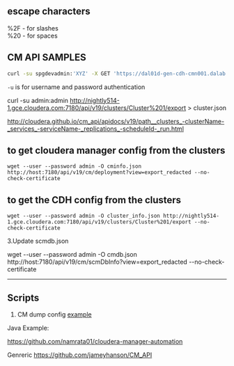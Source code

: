 ## escape characters

%2F - for slashes  
%20 - for spaces



## CM API SAMPLES

```bash
curl -su spgdevadmin:'XYZ' -X GET 'https://dal01d-gen-cdh-cmn001.dalab.syniverse.com:7183/api/v13/clusters/Dallas%20Lab%20(Corp)%20Cluster/services/impala/impalaQueries?filter=(query_duration>1ms)&from=2018-06-20&to=2018-06-20T23:59:59'

```

`-u` is for username and password authentication

curl -su admin:admin http://nightly514-1.gce.cloudera.com:7180/api/v19/clusters/Cluster%201/export  > cluster.json


http://cloudera.github.io/cm_api/apidocs/v19/path__clusters_-clusterName-_services_-serviceName-_replications_-scheduleId-_run.html


## to get cloudera manager config from the clusters
```
wget --user --password admin -O cminfo.json http://host:7180/api/v19/cm/deployment?view=export_redacted --no-check-certificate
```

## to get the CDH config from the clusters
```
wget --user --password admin -O cluster_info.json http://nightly514-1.gce.cloudera.com:7180/api/v19/clusters/Cluster%201/export --no-check-certificate
```


3.Update scmdb.json

wget --user --password admin -O cmdb.json http://host:7180/api/v19/cm/scmDbInfo?view=export_redacted
--no-check-certificate


---
## Scripts

1. CM dump config [example](scripts/cm-dump-config.md)



Java Example:

https://github.com/namrata01/cloudera-manager-automation

Genreric
https://github.com/jameyhanson/CM_API